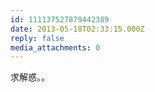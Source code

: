```yaml
---
id: 111137527879442389
date: 2013-05-18T02:33:15.000Z
reply: false
media_attachments: 0
---
```


求解惑。。

